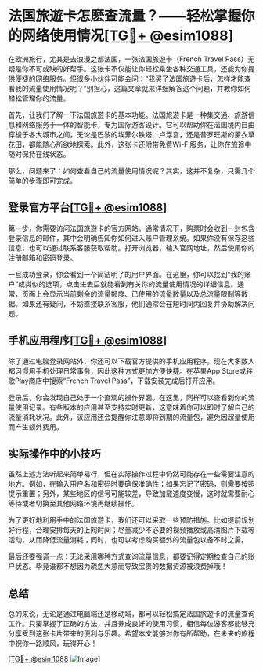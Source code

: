 # 法国旅遊卡怎麽查流量？——轻松掌握你的网络使用情况[[TG💪+ @esim1088](https://t.me/s/esim1088)]

在欧洲旅行，尤其是去浪漫之都法国，一张法国旅遊卡（French Travel Pass）无疑是你不可或缺的好帮手。这张卡不仅能让你轻松乘坐各种交通工具，还能为你提供便捷的网络服务。但很多小伙伴可能会问：“我买了法国旅遊卡后，怎样才能查看我的流量使用情况呢？”别担心，这篇文章就来详细解答这个问题，并教你如何轻松管理你的流量。

首先，让我们了解一下法国旅遊卡的基本功能。法国旅遊卡是一种集交通、旅游信息和网络服务于一体的智能卡，专为国际游客设计。它可以帮助你在法国境内自由穿梭于各大城市之间，无论是巴黎的埃菲尔铁塔、卢浮宫，还是普罗旺斯的薰衣草花田，都能随心所欲地探索。此外，这张卡还附带免费Wi-Fi服务，让你在旅途中随时保持在线状态。

那么，问题来了：如何查看自己的流量使用情况呢？其实，这并不复杂，只需几个简单的步骤即可完成。

## 登录官方平台[[TG💪+ @esim1088](https://t.me/s/esim1088)]

第一步，你需要访问法国旅遊卡的官方网站。通常情况下，购票时会收到一封包含登录信息的邮件，其中会明确告知你如何进入账户管理系统。如果你没有保存这些信息，也可以通过联系客服获取帮助。打开浏览器，输入官网地址，然后使用你的注册邮箱和密码登录。

一旦成功登录，你会看到一个简洁明了的用户界面。在这里，你可以找到“我的账户”或类似的选项，点击进去后就能看到有关你的流量使用情况的详细信息。通常，页面上会显示当前剩余的流量额度、已使用的流量数量以及总流量限制等数据。如果还有疑问，不妨直接联系客服，他们通常会在短时间内回复并协助解决问题。

## 手机应用程序[[TG💪+ @esim1088](https://t.me/s/esim1088)]

除了通过电脑登录网站外，你还可以下载官方提供的手机应用程序。现在大多数人都习惯用手机处理日常事务，因此这种方式更加方便快捷。在苹果App Store或谷歌Play商店中搜索“French Travel Pass”，下载安装完成后打开应用。

登录后，你会发现自己处于一个直观的操作界面。在这里，同样可以查看到你的流量使用记录。有些版本的应用甚至支持实时更新，这意味着你可以即时了解自己的流量消耗状况。此外，该应用还会提醒你注意即将到期的流量包，避免因超量使用而产生额外费用。

## 实际操作中的小技巧

虽然上述方法听起来简单易行，但在实际操作过程中仍然可能存在一些需要注意的地方。例如，在输入用户名和密码时要确保准确性；如果忘记了密码，则需要按照提示重置；另外，某些地区的信号可能较差，导致加载速度变慢，这时就需要耐心等待或者切换至其他网络环境再继续操作。

为了更好地利用手中的法国旅遊卡，我们还可以采取一些预防措施。比如提前规划好行程，合理安排每天的上网时间；尽量减少不必要的视频播放或高清图片下载等活动，从而降低流量消耗；同时，也可以考虑购买额外的流量包以备不时之需。

最后还要强调一点：无论采用哪种方式查询流量信息，都要记得定期检查自己的账户状态。毕竟谁都不想因为疏忽大意而导致宝贵的数据资源被浪费掉哦！

## 总结

总的来说，无论是通过电脑端还是移动端，都可以轻松搞定法国旅遊卡的流量查询工作。只要掌握了正确的方法，并且养成良好的使用习惯，相信每位游客都能够充分享受到这张卡片带来的便利与乐趣。希望本文能够对你有所帮助，在未来的旅程中祝你一路顺风，玩得开心！

[[TG💪+ @esim1088](https://t.me/s/esim1088) ![Image](https://i.postimg.cc/4NQfJmqS/Snipaste-2025-05-13-00-14-12.png)]